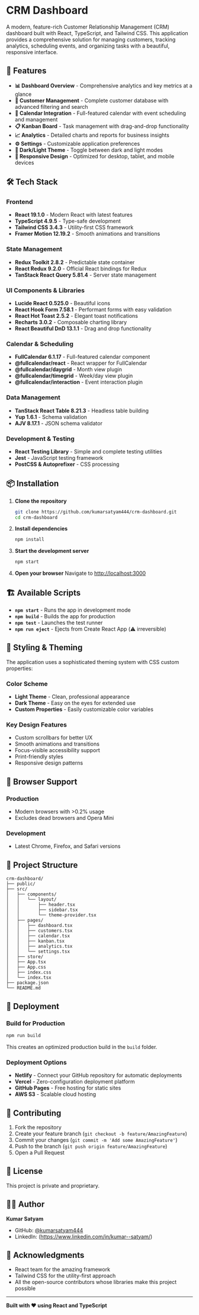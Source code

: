 # CRM Dashboard

A modern, feature-rich Customer Relationship Management (CRM) dashboard built with React, TypeScript, and Tailwind CSS. This application provides a comprehensive solution for managing customers, tracking analytics, scheduling events, and organizing tasks with a beautiful, responsive interface.

## 🚀 Features

- **📊 Dashboard Overview** - Comprehensive analytics and key metrics at a glance
- **👥 Customer Management** - Complete customer database with advanced filtering and search
- **📅 Calendar Integration** - Full-featured calendar with event scheduling and management
- **📋 Kanban Board** - Task management with drag-and-drop functionality
- **📈 Analytics** - Detailed charts and reports for business insights
- **⚙️ Settings** - Customizable application preferences
- **🌙 Dark/Light Theme** - Toggle between dark and light modes
- **📱 Responsive Design** - Optimized for desktop, tablet, and mobile devices

## 🛠️ Tech Stack

### Frontend

- **React 19.1.0** - Modern React with latest features
- **TypeScript 4.9.5** - Type-safe development
- **Tailwind CSS 3.4.3** - Utility-first CSS framework
- **Framer Motion 12.19.2** - Smooth animations and transitions

### State Management

- **Redux Toolkit 2.8.2** - Predictable state container
- **React Redux 9.2.0** - Official React bindings for Redux
- **TanStack React Query 5.81.4** - Server state management

### UI Components & Libraries

- **Lucide React 0.525.0** - Beautiful icons
- **React Hook Form 7.58.1** - Performant forms with easy validation
- **React Hot Toast 2.5.2** - Elegant toast notifications
- **Recharts 3.0.2** - Composable charting library
- **React Beautiful DnD 13.1.1** - Drag and drop functionality

### Calendar & Scheduling

- **FullCalendar 6.1.17** - Full-featured calendar component
- **@fullcalendar/react** - React wrapper for FullCalendar
- **@fullcalendar/daygrid** - Month view plugin
- **@fullcalendar/timegrid** - Week/day view plugin
- **@fullcalendar/interaction** - Event interaction plugin

### Data Management

- **TanStack React Table 8.21.3** - Headless table building
- **Yup 1.6.1** - Schema validation
- **AJV 8.17.1** - JSON schema validator

### Development & Testing

- **React Testing Library** - Simple and complete testing utilities
- **Jest** - JavaScript testing framework
- **PostCSS & Autoprefixer** - CSS processing

## 📦 Installation

1. **Clone the repository**
   ```bash
   git clone https://github.com/kumarsatyam444/crm-dashboard.git
   cd crm-dashboard
   ```

2. **Install dependencies**
   ```bash
   npm install
   ```

3. **Start the development server**
   ```bash
   npm start
   ```

4. **Open your browser**
   Navigate to [http://localhost:3000](http://localhost:3000)

## 🏗️ Available Scripts

- **`npm start`** - Runs the app in development mode
- **`npm build`** - Builds the app for production
- **`npm test`** - Launches the test runner
- **`npm run eject`** - Ejects from Create React App (⚠️ irreversible)

## 🎨 Styling & Theming

The application uses a sophisticated theming system with CSS custom properties:

### Color Scheme

- **Light Theme** - Clean, professional appearance
- **Dark Theme** - Easy on the eyes for extended use
- **Custom Properties** - Easily customizable color variables

### Key Design Features

- Custom scrollbars for better UX
- Smooth animations and transitions
- Focus-visible accessibility support
- Print-friendly styles
- Responsive design patterns

## 📱 Browser Support

### Production

- Modern browsers with >0.2% usage
- Excludes dead browsers and Opera Mini

### Development

- Latest Chrome, Firefox, and Safari versions

## 🔧 Project Structure

```
crm-dashboard/
├── public/
├── src/
│   ├── components/
│   │   └── layout/
│   │       ├── header.tsx
│   │       ├── sidebar.tsx
│   │       └── theme-provider.tsx
│   ├── pages/
│   │   ├── dashboard.tsx
│   │   ├── customers.tsx
│   │   ├── calendar.tsx
│   │   ├── kanban.tsx
│   │   ├── analytics.tsx
│   │   └── settings.tsx
│   ├── store/
│   ├── App.tsx
│   ├── App.css
│   ├── index.css
│   └── index.tsx
├── package.json
└── README.md
```

## 🚀 Deployment

### Build for Production
```bash
npm run build
```

This creates an optimized production build in the `build` folder.

### Deployment Options
- **Netlify** - Connect your GitHub repository for automatic deployments
- **Vercel** - Zero-configuration deployment platform
- **GitHub Pages** - Free hosting for static sites
- **AWS S3** - Scalable cloud hosting

## 🤝 Contributing

1. Fork the repository
2. Create your feature branch (`git checkout -b feature/AmazingFeature`)
3. Commit your changes (`git commit -m 'Add some AmazingFeature'`)
4. Push to the branch (`git push origin feature/AmazingFeature`)
5. Open a Pull Request

## 📄 License

This project is private and proprietary.

## 👨‍💻 Author

**Kumar Satyam**
- GitHub: [@kumarsatyam444](https://github.com/kumarsatyam444)
- LinkedIn: (https://www.linkedin.com/in/kumar--satyam/)

## 🙏 Acknowledgments

- React team for the amazing framework
- Tailwind CSS for the utility-first approach
- All the open-source contributors whose libraries make this project possible

---

**Built with ❤️ using React and TypeScript**

